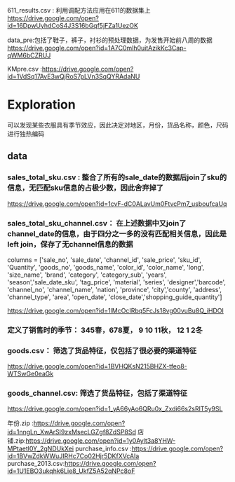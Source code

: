 611_results.csv : 利用调配方法应用在611的数据集上
https://drive.google.com/open?id=16DpwUyhdCoS4J3S16bGqf5jFZa1UezOK


data_pre:包括了鞋子，裤子，衬衫的预处理数据，为发售开始前八周的数据
https://drive.google.com/open?id=1A7C0mlh0uitAzikKc3Cap-qWM6bCZRUJ


KMpre.csv :https://drive.google.com/open?id=1VdSq17AvE3wQjRoS7pLVn3SqQYRAdaNU

# Exploration
可以发现某些衣服具有季节效应，因此决定对地区，月份，货品名称，颜色，尺码进行独热编码

## data

### sales_total_sku.csv  : 整合了所有的sale_date的数据后join了sku的信息，无匹配sku信息的占极少数，因此舍弃掉了

https://drive.google.com/open?id=1cvF-dC0ALavUm0FtvcPm7_usboufcaUq

### sales_total_sku_channel.csv： 在上述数据中又join了channel_date的信息，由于四分之一多的没有匹配相关信息，因此是left join，保存了无channel信息的数据
columns = ['sale_no', 'sale_date', 'channel_id', 'sale_price', 'sku_id', 'Quantity', 'goods_no', 'goods_name', 'color_id', 'color_name', 'long', 'size_name', 'brand', 'category', 'category_sub', 'years', 'season','sale_date_sku', 'tag_price', 'material', 'series', 'designer','barcode', 'channel_no', 'channel_name', 'nation', 'province', 'city','county', 'address', 'channel_type', 'area', 'open_date', 'close_date','shopping_guide_quantity']


https://drive.google.com/open?id=1lMcOcIRbq5FcJs18vg00vuBu8Q_iHDOI


### 定义了销售时的季节： 345春，678夏， 9 10 11秋， 12 1 2冬

### goods.csv： 筛选了货品特征，仅包括了很必要的渠道特征

https://drive.google.com/open?id=1BVHQKsN215BHZX-tfeo8-WTSwGe0eaGk
### goods_channel.csv: 筛选了货品特征，包括了渠道特征

https://drive.google.com/open?id=1_yA66yAo6QRu0x_Zxdi66s2sRlT5y9SL



年份.zip :https://drive.google.com/open?id=1nngLn_XwArSI9zxMsecLGZgf8ZdSP8Sd
店铺.zip:https://drive.google.com/open?id=1y0Aylt3a8YHW-MPtaetl0Y_2gNDUkXei
purchase_info.csv :https://drive.google.com/open?id=1BVwZdkWWuJIRHc7Co02Hjr5DKfXVcAIa
purchase_2013.csv:https://drive.google.com/open?id=1U1EBO3ukqhk6Lie8_UkfZ5A52qNPc8oF

